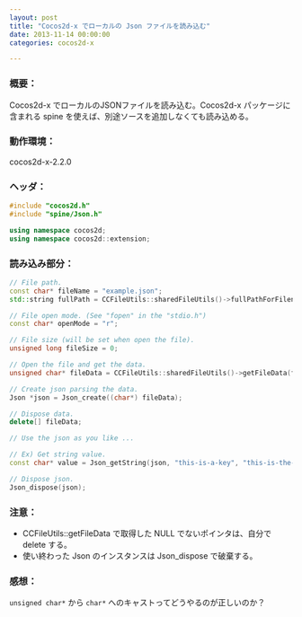 ```yaml
---
layout: post
title: "Cocos2d-x でローカルの Json ファイルを読み込む"
date: 2013-11-14 00:00:00
categories: cocos2d-x

---
```


### 概要：

Cocos2d-x でローカルのJSONファイルを読み込む。Cocos2d-x パッケージに含まれる spine を使えば、別途ソースを追加しなくても読み込める。

### 動作環境：
cocos2d-x-2.2.0

### ヘッダ：

```cpp
#include "cocos2d.h"
#include "spine/Json.h"

using namespace cocos2d;
using namespace cocos2d::extension;
```

### 読み込み部分：

```cpp
// File path.
const char* fileName = "example.json";
std::string fullPath = CCFileUtils::sharedFileUtils()->fullPathForFilename(fileName);

// File open mode. (See "fopen" in the "stdio.h")
const char* openMode = "r";

// File size (will be set when open the file).
unsigned long fileSize = 0;

// Open the file and get the data.
unsigned char* fileData = CCFileUtils::sharedFileUtils()->getFileData(fullPath.c_str(), openMode, &fileSize);

// Create json parsing the data.
Json *json = Json_create((char*) fileData);

// Dispose data.
delete[] fileData;

// Use the json as you like ...

// Ex) Get string value.
const char* value = Json_getString(json, "this-is-a-key", "this-is-the-default");

// Dispose json.
Json_dispose(json);
```

### 注意：

- CCFileUtils::getFileData で取得した NULL でないポインタは、自分で delete する。
- 使い終わった Json のインスタンスは Json_dispose で破棄する。

### 感想：

`unsigned char*` から `char*` へのキャストってどうやるのが正しいのか？
